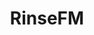 ---
hidden: true
title: RinseFM
logo: 
stream_url:
- ['station', https://streamer-uk.rinse.fm:8443/stream, online]
description: ""
support: 
url: "https://www.rinse.fm/"
location: London, UK
play_time: 24/7
recommended: ["chunt0"]
---